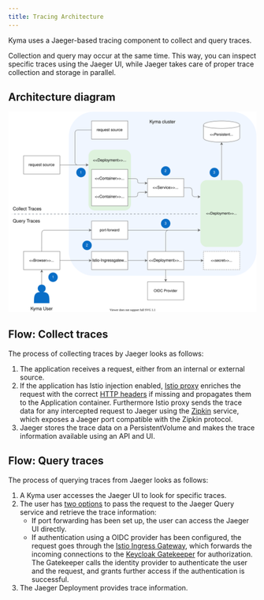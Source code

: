 ```yaml
---
title: Tracing Architecture
---
```


Kyma uses a Jaeger-based tracing component to collect and query traces.

Collection and query may occur at the same time. This way, you can inspect specific traces using the Jaeger UI, while Jaeger takes care of proper trace collection and storage in parallel.

## Architecture diagram

![Tracing architecture](./assets/obsv-tracing-architecture.svg)

## Flow: Collect traces

The process of collecting traces by Jaeger looks as follows:

1. The application receives a request, either from an internal or external source.
2. If the application has Istio injection enabled, [Istio proxy](https://github.com/istio/proxy) enriches the request with the correct [HTTP headers](docs/05-technical-reference/other-tracing-envoy-http-headers.md) if missing and propagates them to the Application container. Furthermore Istio proxy sends the trace data for any intercepted request to Jaeger using the [Zipkin](https://zipkin.io/) service, which exposes a Jaeger port compatible with the Zipkin protocol.  
3. Jaeger stores the trace data on a PersistentVolume and makes the trace information available using an API and UI.

## Flow: Query traces

The process of querying traces from Jaeger looks as follows:

1. A Kyma user accesses the Jaeger UI to look for specific traces.
2. The user has [two options](../../04-operation-guides/operations/obsv-02-access-expose-kiali-grafana.md) to pass the request to the Jaeger Query service and retrieve the trace information:
   - If port forwarding has been set up, the user can access the Jaeger UI directly.
   - If authentication using a OIDC provider has been configured, the request goes through the [Istio Ingress Gateway](TO_DO), which forwards the incoming connections to the [Keycloak Gatekeeper](https://github.com/keycloak/keycloak-gatekeeper) for authorization. The Gatekeeper calls the identity provider to authenticate the user and the request, and grants further access if the authentication is successful.
3. The Jaeger Deployment provides trace information.
